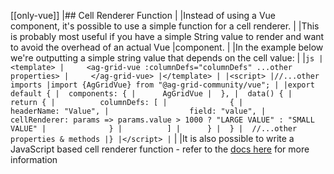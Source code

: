 [[only-vue]]
|## Cell Renderer Function
|
|Instead of using a Vue component, it's possible to use a simple function for a cell renderer.
|
|This is probably most useful if you have a simple String value to render and want to avoid the overhead of an actual Vue
|component.
|
|In the example below we're outputting a simple string value that depends on the cell value:
|
|```js
|<template>
|     <ag-grid-vue :columnDefs="columnDefs" ...other properties>
|     </ag-grid-vue>
|</template>
|
|<script>
|//...other imports
|import {AgGridVue} from "@ag-grid-community/vue";
|
|export default {
|  components: {
|      AgGridVue
|  },
|  data() {
|      return {
|          columnDefs: [
|              {
|                  headerName: "Value",
|                  field: "value",
|                  cellRenderer: params => params.value > 1000 ? "LARGE VALUE" : "SMALL VALUE"
|              }
|          ]
|      }
|  }
|  //...other properties & methods
|}
|</script>
|```
|
|It is also possible to write a JavaScript based cell renderer function - refer to the [docs here](../../javascript/component-cell-renderer#cell-renderer-function) for more information
